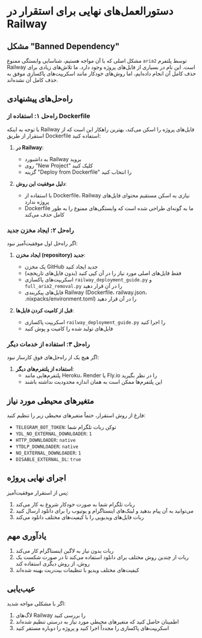# دستورالعمل‌های نهایی برای استقرار در Railway

## مشکل "Banned Dependency"

مشکل اصلی که با آن مواجه هستیم، شناسایی وابستگی ممنوع `aria2` توسط پلتفرم Railway است. این نام در بسیاری از فایل‌های پروژه وجود دارد. ما تلاش‌های زیادی برای حذف کامل آن انجام داده‌ایم، اما روش‌های خودکار مانند اسکریپت‌های پاکسازی موفق به حذف کامل آن نشده‌اند.

## راه‌حل‌های پیشنهادی

### راه‌حل ۱: استفاده از Dockerfile

با توجه به اینکه Railway فایل‌های پروژه را اسکن می‌کند، بهترین راهکار این است که از استقرار از طریق Dockerfile استفاده کنید:

1. **در Railway**:
   - به داشبورد Railway بروید
   - روی "New Project" کلیک کنید
   - گزینه "Deploy from Dockerfile" را انتخاب کنید

2. **دلیل موفقیت این روش**:
   - با استفاده از Dockerfile، Railway نیازی به اسکن مستقیم محتوای فایل‌های پروژه ندارد
   - Dockerfile ما به گونه‌ای طراحی شده است که وابستگی‌های ممنوع را به طور کامل حذف می‌کند

### راه‌حل ۲: ایجاد مخزن جدید 

اگر راه‌حل اول موفقیت‌آمیز نبود:

1. **ایجاد مخزن (repository) جدید**:
   - یک مخزن GitHub جدید ایجاد کنید
   - فقط فایل‌های اصلی مورد نیاز را در آن کپی کنید (بدون فایل‌های تاریخچه)
   - اسکریپت‌های پاکسازی `railway_deployment_guide.py` و `full_aria2_removal.py` را در آن قرار دهید
   - فایل‌های پیکربندی Railway (Dockerfile، railway.json، .nixpacks/environment.toml) را در آن قرار دهید

2. **قبل از کامیت کردن فایل‌ها**:
   - اسکریپت پاکسازی `railway_deployment_guide.py` را اجرا کنید
   - فایل‌های تولید شده را کامیت و پوش کنید

### راه‌حل ۳: استفاده از خدمات دیگر

اگر هیچ یک از راه‌حل‌های فوق کارساز نبود:

1. **استفاده از پلتفرم‌های دیگر**: 
   - پلتفرم‌هایی مانند Heroku، Render یا Fly.io را در نظر بگیرید
   - این پلتفرم‌ها ممکن است به همان اندازه محدودیت نداشته باشند

## متغیرهای محیطی مورد نیاز

فارغ از روش استقرار، حتماً متغیرهای محیطی زیر را تنظیم کنید:

- `TELEGRAM_BOT_TOKEN`: توکن ربات تلگرام شما
- `YDL_NO_EXTERNAL_DOWNLOADER`: `1`
- `HTTP_DOWNLOADER`: `native`
- `YTDLP_DOWNLOADER`: `native`
- `NO_EXTERNAL_DOWNLOADER`: `1`
- `DISABLE_EXTERNAL_DL`: `true`

## اجرای نهایی پروژه

پس از استقرار موفقیت‌آمیز:

1. ربات تلگرام شما به صورت خودکار شروع به کار می‌کند
2. می‌توانید به آن پیام بدهید و لینک‌های اینستاگرام و یوتیوب را برای دانلود ارسال کنید
3. ربات فایل‌های ویدیویی را با کیفیت‌های مختلف دانلود می‌کند

## یادآوری مهم

1. ربات بدون نیاز به لاگین اینستاگرام کار می‌کند
2. ربات از چندین روش مختلف برای دانلود استفاده می‌کند تا در صورت شکست یک روش، از روش دیگری استفاده کند
3. کیفیت‌های مختلف ویدیو با تنظیمات بیت‌ریت بهینه شده‌اند

## عیب‌یابی

اگر با مشکلی مواجه شدید:

1. لاگ‌های Railway را بررسی کنید
2. اطمینان حاصل کنید که متغیرهای محیطی مورد نیاز به درستی تنظیم شده‌اند
3. اسکریپت‌های پاکسازی را مجدداً اجرا کنید و پروژه را دوباره مستقر کنید
